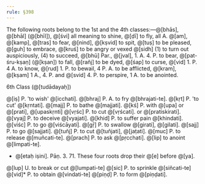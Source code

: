 ```yaml
---
rule: §398
---
```


The following roots belong to the 1st and the 4th classes:—@[bhās], @[bhāl] (@[bhīl]), @[śvi] all meaning to shine, @[ḍī] to fly, all A. @[am], @[kamp], @[tras] to fear, @[nind], @[kṣvid] to spit, @[tuṣ] to be pleased, @[guh] to embrace, @[kruś] to be angry or vexed @[sidh] (1) to turn out auspiciously, (4) to succeed, @[bhū] Par., @[jval], 1. A. 4. P. to bear, @[pat-śru-kṣaṇ] (@[kṣan]) to fall, @[rañj] to be dyed, @[śap] to curse, @[vid] 1. P. 4 A. to know, @[rud] 1. P. to bewail, 4 P. A. to be afflicted, @[kram], @[kṣam] 1 A., 4. P. and @[svid] 4. P. to perspire, 1 A. to be anointed.

6th Class (@[tudādayaḥ])

@[iṣ] P. 'to wish' @[icchati]. @[bhraj] P. A. to fry @[bhrajati-te].
@[kṛt] P. 'to cut' @[kṛntati]. @[majj] P. to bathe @[majjati].
@[kś] P. with @[upa] or @[prati], @[upaskṛnti] @[vṛśc] P. to cut @[vṛścati].
or @[pratiskirati]. @[vyaj] P. to deceive @[vyajati].
@[khid] P. to suffer pain @[khindati]. @[viśc] P. to go @[viścāyati].
@[gṝ] P. to swallow @[girati], @[gilati]. @[sajj] P. to go @[sajjati].
@[tuñj] P. to cut @[tuñjati], @[jaṭati]. @[muc] P. to release @[muñcati-te].
@[prach] P. to ask @[pṛcchati]. @[lip] to anoint @[limpati-te].

- @[etaḥ iṣini]. Pāṇ. 3. 71. These four roots drop their @[e] before @[ya].

@[lup] U. to break or cut @[lumpati-te] @[sic] P. to sprinkle @[siñcati-te] @[vid]* P. to obtain @[vindati-te] @[piṇḍ] P. to form @[piṇḍati].